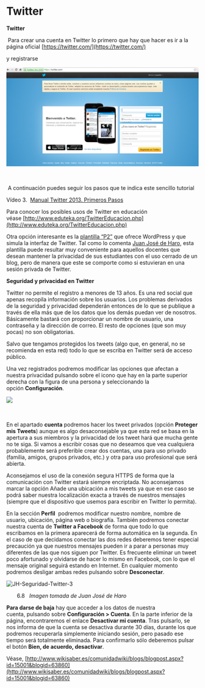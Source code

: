 # Twitter

**Twitter**

 Para crear una cuenta en Twitter lo primero que hay que hacer es ir a la página oficial [https://twitter.com/](https://twitter.com/)

y registrarse


![Página inicial de Twitter](img/twi1.png "Página inicial de Twitter")


                             

 A continuación puedes seguir los pasos que te indica este sencillo tutorial

 Vídeo 3.  [Manual Twitter 2013. Primeros Pasos](https://www.slideshare.net/Walnuters/manual-twitter-2012-primeros-pasos "Manual Twitter 2013. Primeros Pasos") 

Para conocer los posibles usos de Twitter en educación véase [http://www.eduteka.org/TwitterEducacion.php](http://www.eduteka.org/TwitterEducacion.php)

Otra opción interesante es la [plantilla “P2”](http://casitwitter.wordpress.com/) que ofrece WordPress y que simula la interfaz de Twitter. Tal como lo comenta [Juan José de Haro](http://eduredes.ning.com/forum/topics/experiencias-en-el-uso-de), esta plantilla puede resultar muy conveniente para aquellos docentes que desean mantener la privacidad de sus estudiantes con el uso cerrado de un blog, pero de manera que este se comporte como si estuvieran en una sesión privada de Twitter. 

**Seguridad y privacidad en Twitter**

Twitter no permite el registro a menores de 13 años. Es una red social que apenas recopila información sobre los usuarios. Los problemas derivados de la seguridad y privacidad dependerán entonces de lo que se publique a través de ella más que de los datos que los demás puedan ver de nosotros. Básicamente bastará con proporcionar un nombre de usuario, una contraseña y la dirección de correo. El resto de opciones (que son muy pocas) no son obligatorias.

Salvo que tengamos protegidos los tweets (algo que, en general, no se recomienda en esta red) todo lo que se escriba en Twitter será de acceso público.

Una vez registrados podremos modificar las opciones que afectan a nuestra privacidad pulsando sobre el icono que hay en la parte superior derecha con la figura de una persona y seleccionando la opción **Configuración**.


![](http://www.wikisaber.es/uploadedImages/ComunidadWiki/Blogs/La_web_social_educativa,_Juan_Jos%C3%A9_de_Haro/JH-Seguridad-Twitter-1.jpg)


  

En el apartado **cuenta** podremos hacer los tweet privados (opción **Proteger mis Tweets**) aunque es algo desaconsejable ya que esta red se basa en la apertura a sus miembros y la privacidad de los tweet hará que mucha gente no te siga. Si vamos a escribir cosas que no deseamos que vea cualquiera probablemente será preferible crear dos cuentas, una para uso privado (familia, amigos, grupos privados, etc.) y otra para uso profesional que será abierta.

Aconsejamos el uso de la conexión segura HTTPS de forma que la comunicación con Twitter estará siempre encriptada. No aconsejamos marcar la opción Añade una ubicación a mis tweets ya que en ese caso se podrá saber nuestra localización exacta a través de nuestros mensajes (siempre que el dispositivo que usemos para escribir en Twitter lo permita).

En la sección **Perfil**  podremos modificar nuestro nombre, nombre de usuario, ubicación, página web o biografía. También podremos conectar nuestra cuenta de **Twitter a Facebook** de forma que todo lo que escribamos en la primera aparecerá de forma automática en la segunda. En el caso de que decidamos conectar las dos redes deberemos tener especial precaución ya que nuestros mensajes pueden ir a parar a personas muy diferentes de las que nos siguen por Twitter. Es frecuente eliminar un tweet poco afortunado y olvidarse de hacer lo mismo en Facebook, con lo que el mensaje original seguirá estando en Internet. En cualquier momento podremos desligar ambas redes pulsando sobre **Desconectar**.


![JH-Seguridad-Twitter-3](http://www.wikisaber.es/uploadedImages/ComunidadWiki/Blogs/La_web_social_educativa,_Juan_Jos%C3%A9_de_Haro/JH-Seguridad-Twitter-3.jpg "JH-Seguridad-Twitter-3")


       6.8   _Imagen tomada de Juan José de Haro_

**Para darse de baja** hay que acceder a los datos de nuestra cuenta, pulsando sobre **Configuración > Cuenta**. En la parte inferior de la página, encontraremos el enlace **Desactivar mi cuenta**. Tras pulsarlo, se nos informa de que la cuenta se desactiva durante 30 días, durante los que podremos recuperarla simplemente iniciando sesión, pero pasado ese tiempo será totalmente eliminada. Para confirmarlo sólo deberemos pulsar el botón **Bien, de acuerdo, desactivar**.

Véase, [http://www.wikisaber.es/comunidadwiki/blogs/blogpost.aspx?id=15001&blogid=63860](http://www.wikisaber.es/comunidadwiki/blogs/blogpost.aspx?id=15001&blogid=63860)

